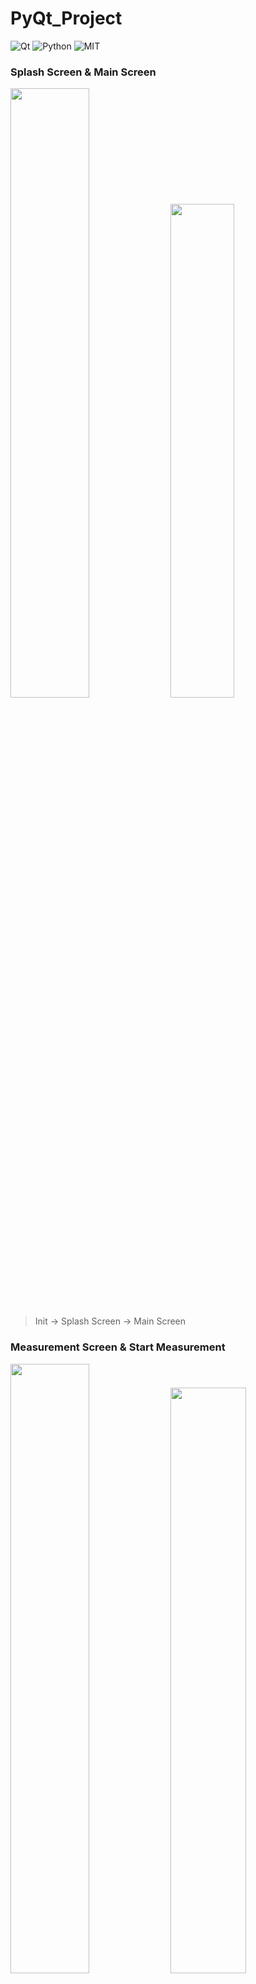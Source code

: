 # PyQt_Project

![Qt](https://img.shields.io/badge/PyQt-v5.15.4-green?logo=Qt)
![Python](https://img.shields.io/badge/Python-v3.9.1-yellow?logo=Python)
![MIT](https://img.shields.io/github/license/rlagksruf16/Daily-mistakes?label=license)

### Splash Screen & Main Screen
<img src="https://github.com/melli0505/PyQt_Project/blob/master/img/splashLogo.png?raw=true" width="50%">
<img src="https://github.com/melli0505/PyQt_Project/blob/master/img/mainIMG.png?raw=true" width="45%">

> Init -> Splash Screen -> Main Screen

### Measurement Screen & Start Measurement
<img src="https://github.com/melli0505/PyQt_Project/blob/master/img/mesureIMG.png?raw=true" width="50%">
<img src="https://github.com/melli0505/PyQt_Project/blob/master/img/measureIMG.png?raw=true" width="49%">

> REC 버튼 클릭 시 original data & fft data가 수신되고 그래프가 그려집니다. 

<br>
<br>


## About the Project
---
PyQt를 활용한 [SOUND CAM](https://www.soundcam-kr.com/) Program Project 입니다.


## How to Use
```
git clone https://github.com/melli0505/PyQt_Project.git
```
repo를 clone받은 뒤, main.py파일을 실행시키면 앱이 실행됩니다. 
그래프 테스트를 하기위해선, measurement 폴더의 server.py파일을 실행시키면 됩니다.


## Made By
- [Yeeun Kim](https://github.com/Yeeunbb)
- [Nakyung Im](https://github.com/NakyungIm)
- [Dain Kang](https://github.com/melli0505)


## Use Stacks
- PyQt
- Python


## License
[MIT](https://choosealicense.com/licenses/mit/)
